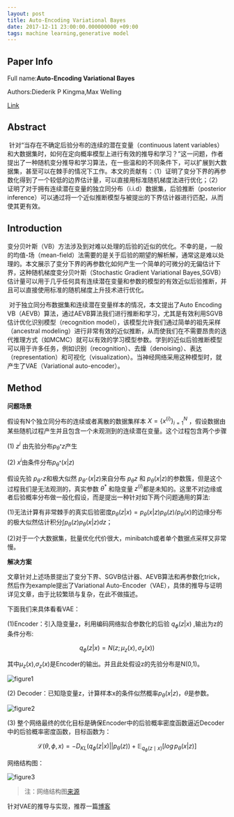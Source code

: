 ```yaml
---
layout: post
title: Auto-Encoding Variational Bayes
date: 2017-12-11 23:00:00.000000000 +09:00
tags: machine learning,generative model
---
```


## Paper Info

Full name:**Auto-Encoding Variational Bayes**

Authors:Diederik P Kingma,Max Welling

[Link](https://arxiv.org/abs/1312.6114)

## Abstract

​	针对“当存在不确定后验分布的连续的潜在变量（continuous latent variables）和大数据集时，如何在定向概率模型上进行有效的推导和学习？”这一问题，作者提出了一种随机变分推导和学习算法，在一些温和的不同条件下，可以扩展到大数据集，甚至可以在棘手的情况下工作。本文的贡献有：（1）证明了变分下界的再参数化得到了一个较低的边界估计量，可以直接用标准随机梯度法进行优化；（2）证明了对于拥有连续潜在变量的独立同分布（i.i.d）数据集，后验推断（posterior inference）可以通过将一个近似推断模型与被提出的下界估计器进行匹配，从而使其更有效。

## Introduction

​	变分贝叶斯（VB）方法涉及到对难以处理的后验的近似的优化。不幸的是，一般的均值-场（mean-field）法需要的是关于后验的期望的解析解，通常这是难以处理的。本文展示了变分下界的再参数化如何产生一个简单的可微分的无偏估计下界，这种随机梯度变分贝叶斯（Stochastic Gradient Variational Bayes,SGVB）估计量可以用于几乎任何具有连续潜在变量和参数的模型的有效近似后验推断，并且可以直接使用标准的随机梯度上升技术进行优化。

​	对于独立同分布数据集和连续潜在变量样本的情况，本文提出了Auto Encoding VB（AEVB）算法，通过AEVB算法我们进行推断和学习，尤其是有效利用SGVB估计优化识别模型（recognition model），该模型允许我们通过简单的祖先采样（ancestral modeling）进行非常有效的近似推断，从而使我们在不需要昂贵的迭代推理方式（如MCMC）就可以有效的学习模型参数。学到的近似后验推断模型可以用于许多任务，例如识别（recognition）、去燥（denoising）、表达（representation）和可视化（visualization）。当神经网络采用这种模型时，就产生了VAE（Variational auto-encoder）。

## Method

**问题场景**

假设有N个独立同分布的连续或者离散的数据集样本 $X=\{x^{(i)}\}_{i=1}^{N}$ ，假设数据由某些随机过程产生并且包含一个未观测到的连续潜在变量。这个过程包含两个步骤

(1) $z^{i}$ 由先验分布$p_{\theta^*}z$产生

(2) $x^i$由条件分布$p_{\theta^*} (x\vert z)$

假设先验 $p_{\theta^{\star}}z​$ 和极大似然 $p_{\theta^{\star}}(x\vert z)​$ 来自分布 $p_\theta z​$ 和 $p_{\theta}(x\vert z)​$ 的参数簇，但是这个过程我们是无法观测的，真实参数 $\theta^*​$ 和隐变量 $z^{(i)}​$ 都是未知的。这里不对边缘或者后验概率分布做一般化假设，而是提出一种针对如下两个问题通用的算法:

(1)无法计算有非常棘手的真实后验密度$p_{\theta}(z\vert x)=p_{\theta}(x\vert z)p_{\theta}(z)/p_{\theta}(x)$的边缘分布的极大似然估计积分$\int p_{\theta}(z)p_{\theta}(x\vert z)dz$；

(2)对于一个大数据集，批量优化代价很大，minibatch或者单个数据点采样又非常慢。

**解决方案**

文章针对上述场景提出了变分下界、SGVB估计器、AEVB算法和再参数化trick，然后作为example提出了Variational Auto-Encoder（VAE），具体的推导与证明详见文章，由于比较繁琐与复杂，在此不做描述。

下面我们来具体看看VAE：

(1)Encoder：引入隐变量z，利用编码网络拟合参数化的后验 $q_{\phi}(z\vert x)$ ,输出为z的条件分布:

$$q_{\phi}(z\vert x)=N(z;\mu_{z}(x),\sigma_{z}(x))$$

其中$\mu_z(x)$,$\sigma_{z}(x)$是Encoder的输出。并且此处假设z的先验分布是N(0,1)。

![figure1](https://github.com/Pea-Shooter/Pea-Shooter.github.io/raw/master/images/blog/2017-12-11/encoder.jpeg)

(2) Decoder：已知隐变量z，计算样本x的条件似然概率$p_{\theta}(x\vert z)$，$\theta$是参数。

![figure2](https://github.com/Pea-Shooter/Pea-Shooter.github.io/raw/master/images/blog/2017-12-11/figure1.png)

(3) 整个网络最终的优化目标是确保Encoder中的后验概率密度函数逼近Decoder中的后验概率密度函数，目标函数为：

$$\mathcal{L}(\theta,\phi,x)=-D_{KL}(q_{\phi}(z\vert x)||p_{\theta}(z))+\mathbb{E}_{q_{\phi}(z\mid x)}[log\,p_{\theta}(x\vert z)]$$

网络结构图：

![figure3](https://github.com/Pea-Shooter/Pea-Shooter.github.io/raw/master/images/blog/2017-12-11/VAE.png)

> 注：网络结构图[来源](http://zhouchang.info/blog/2016-04-11/VAE.html)

针对VAE的推导与实现，推荐一篇[博客](https://wiseodd.github.io/techblog/2016/12/10/variational-autoencoder/)